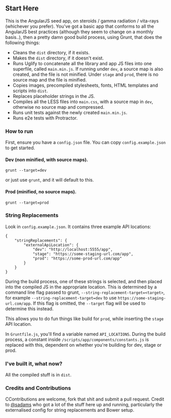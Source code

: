 ## Start Here

This is the AngularJS seed app, on steroids / gamma radiation / vita-rays (whichever you prefer). You've got a basic app that conforms to all the AngularJS best practices (although they seem to change on a monthly basis..), then a pretty damn good build process, using Grunt, that does the following things:

* Cleans the `dist` directory, if it exists.
* Makes the `dist` directory, if it doesn't exist.
* Runs Uglify to concatenate all the library and app JS files into one superfile, called `main.min.js`. If running under `dev`, a source map is also created, and the file is not minified. Under `stage` and `prod`, there is no source map and the file is minified.
* Copies images, precompiled stylesheets, fonts, HTML templates and scripts into `dist`.
* Replaces placeholder strings in the JS.
* Compiles all the LESS files into `main.css`, with a source map in `dev`, otherwise no source map and compressed.
* Runs unit tests against the newly created `main.min.js`.
* Runs e2e tests with Protractor.

### How to run

First, ensure you have a `config.json` file. You can copy `config.example.json` to get started.

#### Dev (non minified, with source maps).

    grunt --target=dev
    
or just use `grunt`, and it will default to this.
   
#### Prod (minified, no source maps).

    grunt --target=prod
    
### String Replacements

Look in `config.example.json`. It contains three example API locations:

    {
        "stringReplacements": {
            "externalApiLocation": {
                "dev": "http://localhost:5555/app",
                "stage": "https://some-staging-url.com/app",
                "prod": "https://some-prod-url.com/app"
            }
        }
    }
    
During the build process, one of these strings is selected, and then placed into the compiled JS in the appropriate location.
This is determined by a command line flag passed to grunt, `--string-replacement-target=<target>`, for example
`--string-replacement-target=dev` to use `https://some-staging-url.com/app`. If this flag is omitted,
the `--target` flag will be used to determine this instead.

This allows you to do fun things like build for `prod`, while inserting the `stage` API location.
    
In `Gruntfile.js`, you'll find a variable named `API_LOCATIONS`. During the build process, a constant inside `/scripts/app/components/constants.js` is replaced with this, dependent on whether you're building for dev, stage or prod.

### I've built it, what now?

All the compiled stuff is in `dist`.

### Credits and Contributions

CContributions are welcome, fork that shit and submit a pull request. Credit to 
[@sadams](https://github.com/sadams) who got a lot of the stuff here up and running, particularly
the externalised config for string replacements and Bower setup.
